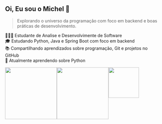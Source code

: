 ## Oi, Eu sou o Michel 👋  
> Explorando o universo da programação com foco em backend e boas práticas de desenvolvimento.

<!-- Me ;D -->
👨🏻‍💻 Estudante de Analise e Desenvolvimente de Software<br/>
🎓 Estudando Python, Java e Spring Boot com foco em backend<br/>
📚 Compartilhando aprendizados sobre programação, Git e projetos no GitHub<br/>
🌱 Atualmente aprendendo sobre Python<br/>

<!-- GitHub stats -->
<div style="display: flex;">
  <img height="170em" src="https://github-readme-stats.vercel.app/api?username=Michelsantoscode&theme=dracula&hide_border=false&include_all_commits=true&show_icons=true&count_private=true&icon_color=777bd9&title_color=777bd9&bg_color=1a181a" />
  <img height="170em" src="https://github-readme-stats.vercel.app/api/top-langs/?username=Michelsantoscode&layout=compact&langs_count=5&icon_color=777bd9&title_color=777bd9&bg_color=1a181a&text_color=FFFF" />
  <img height="100px" src="https://i.imgur.com/FhMqZ30.gif">
</div>
